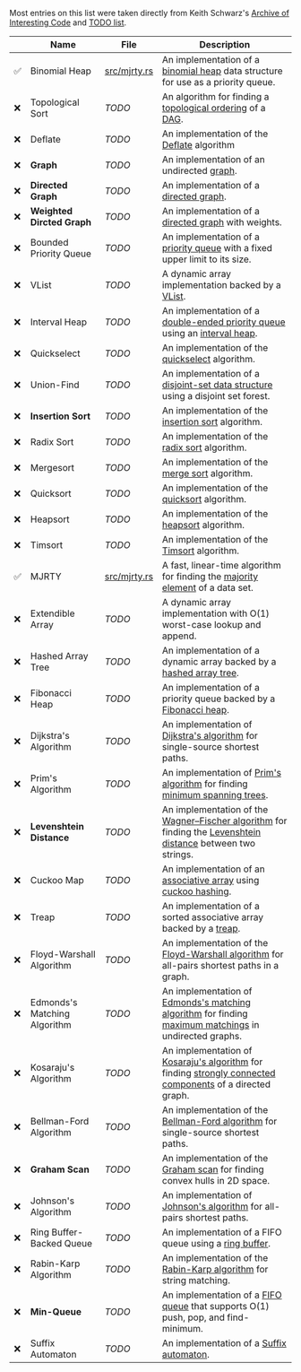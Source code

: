 Most entries on this list were taken directly from Keith Schwarz's
[Archive of Interesting Code](https://keithschwarz.com/interesting/) and
[TODO list](https://keithschwarz.com/interesting/todo.html).

|         | Name                                 | File                               | Description |
| ------- | ------------------------------------ | ---------------------------------- | ----------- |
| &#9989; | Binomial Heap                        | [src/mjrty.rs](https://github.com/hadrian-reppas/rust-dsa/blob/main/src/heap.rs) | An implementation of a [binomial heap](http://en.wikipedia.org/wiki/Binomial_heap) data structure for use as a priority queue. |
| &#10060; | Topological Sort                     | *TODO*                             | An algorithm for finding a [topological ordering](http://en.wikipedia.org/wiki/Topological_sorting) of a [DAG](https://en.wikipedia.org/wiki/Directed_acyclic_graph). |
| &#10060; | Deflate                              | *TODO*                             | An implementation of the [Deflate](https://en.wikipedia.org/wiki/Deflate) algorithm |
| &#10060; | **Graph**                            | *TODO*                             | An implementation of an undirected [graph](https://en.wikipedia.org/wiki/Graph_(abstract_data_type)). |
| &#10060; | **Directed Graph**                   | *TODO*                             | An implementation of a [directed graph](https://en.wikipedia.org/wiki/Directed_graph). |
| &#10060; | **Weighted Dircted Graph**           | *TODO*                             | An implementation of a [directed graph](https://en.wikipedia.org/wiki/Graph_(abstract_data_type)) with weights. |
| &#10060; | Bounded Priority Queue               | *TODO*                             | An implementation of a [priority queue](http://en.wikipedia.org/wiki/Priority_queue) with a fixed upper limit to its size. |
| &#10060; | VList                                | *TODO*                             | A dynamic array implementation backed by a [VList](https://rosettacode.org/wiki/VList). |
| &#10060; | Interval Heap                        | *TODO*                             | An implementation of a [double-ended priority queue](http://en.wikipedia.org/wiki/Double-ended_priority_queue) using an [interval heap](http://www.mhhe.com/engcs/compsci/sahni/enrich/c9/interval.pdf). |
| &#10060; | Quickselect                          | *TODO*                             | An implementation of the [quickselect](https://en.wikipedia.org/wiki/Quickselect) algorithm. |
| &#10060; | Union-Find                           | *TODO*                             | An implementation of a [disjoint-set data structure](http://en.wikipedia.org/wiki/Disjoint-set_data_structure) using a disjoint set forest. |
| &#10060; | **Insertion Sort**                   | *TODO*                             | An implementation of the [insertion sort](https://en.wikipedia.org/wiki/Insertion_sort) algorithm. |
| &#10060; | Radix Sort                           | *TODO*                             | An implementation of the [radix sort](https://en.wikipedia.org/wiki/Radix_sort) algorithm. |
| &#10060; | Mergesort                            | *TODO*                             | An implementation of the [merge sort](https://en.wikipedia.org/wiki/Merge_sort) algorithm. |
| &#10060; | Quicksort                            | *TODO*                             | An implementation of the [quicksort](https://en.wikipedia.org/wiki/Quicksort) algorithm. |
| &#10060; | Heapsort                             | *TODO*                             | An implementation of the [heapsort](https://en.wikipedia.org/wiki/Heapsort) algorithm. |
| &#10060; | Timsort                              | *TODO*                             | An implementation of the [Timsort](https://en.wikipedia.org/wiki/Timsort) algorithm. |
| &#9989; | MJRTY                                | [src/mjrty.rs](https://github.com/hadrian-reppas/rust-dsa/blob/main/src/mjrty.rs) | A fast, linear-time algorithm for finding the [majority element](http://www.cs.utexas.edu/~moore/best-ideas/mjrty/) of a data set. |
| &#10060; | Extendible Array                     | *TODO*                             | A dynamic array implementation with O(1) worst-case lookup and append. |
| &#10060; | Hashed Array Tree                    | *TODO*                             | An implementation of a dynamic array backed by a [hashed array tree](https://en.wikipedia.org/wiki/Hashed_array_tree). |
| &#10060; | Fibonacci Heap                       | *TODO*                             | An implementation of a priority queue backed by a [Fibonacci heap](http://en.wikipedia.org/wiki/Fibonacci_heap). |
| &#10060; | Dijkstra's Algorithm                 | *TODO*                             | An implementation of [Dijkstra's algorithm](http://en.wikipedia.org/wiki/Dijkstra's_algorithm) for single-source shortest paths. |
| &#10060; | Prim's Algorithm                     | *TODO*                             | An implementation of [Prim's algorithm](http://en.wikipedia.org/wiki/Prim's_algorithm) for finding [minimum spanning trees](http://en.wikipedia.org/wiki/Minimum_spanning_tree). |
| &#10060; | **Levenshtein Distance**             | *TODO*                             | An implementation of the [Wagner–Fischer algorithm](https://en.wikipedia.org/wiki/Wagner%E2%80%93Fischer_algorithm) for finding the [Levenshtein distance](http://en.wikipedia.org/wiki/Levenshtein_distance) between two strings. |
| &#10060; | Cuckoo Map                           | *TODO*                             | An implementation of an [associative array](https://en.wikipedia.org/wiki/Associative_array) using [cuckoo hashing](http://en.wikipedia.org/wiki/Cuckoo_hashing). |
| &#10060; | Treap                                | *TODO*                             | An implementation of a sorted associative array backed by a [treap](https://en.wikipedia.org/wiki/Treap). |
| &#10060; | Floyd-Warshall Algorithm             | *TODO*                             | An implementation of the [Floyd-Warshall algorithm](http://en.wikipedia.org/wiki/Floyd-Warshall_algorithm) for all-pairs shortest paths in a graph. |
| &#10060; | Edmonds's Matching Algorithm         | *TODO*                             | An implementation of [Edmonds's matching algorithm](http://en.wikipedia.org/wiki/Edmonds's_matching_algorithm) for finding [maximum matchings](http://en.wikipedia.org/wiki/Matching_(graph_theory)#Maximum_matchings) in undirected graphs. |
| &#10060; | Kosaraju's Algorithm                 | *TODO*                             | An implementation of [Kosaraju's algorithm](http://en.wikipedia.org/wiki/Kosaraju's_algorithm) for finding [strongly connected components](http://en.wikipedia.org/wiki/Strongly_connected_component) of a directed graph. |
| &#10060; | Bellman-Ford Algorithm               | *TODO*                             | An implementation of the [Bellman-Ford algorithm](http://en.wikipedia.org/wiki/Bellman%E2%80%93Ford_algorithm) for single-source shortest paths. |
| &#10060; | **Graham Scan**                      | *TODO*                             | An implementation of the [Graham scan](https://en.wikipedia.org/wiki/Graham_scan) for finding convex hulls in 2D space. |
| &#10060; | Johnson's Algorithm                  | *TODO*                             | An implementation of [Johnson's algorithm](https://en.wikipedia.org/wiki/Johnson's_algorithm) for all-pairs shortest paths. |
| &#10060; | Ring Buffer-Backed Queue             | *TODO*                             | An implementation of a FIFO queue using a [ring buffer](http://en.wikipedia.org/wiki/Circular_buffer). |
| &#10060; | Rabin-Karp Algorithm                 | *TODO*                             | An implementation of the [Rabin-Karp algorithm](http://en.wikipedia.org/wiki/Rabin%E2%80%93Karp_string_search_algorithm) for string matching. |
| &#10060; | **Min-Queue**                        | *TODO*                             | An implementation of a [FIFO queue](http://en.wikipedia.org/wiki/Queue_(data_structure)) that supports O(1) push, pop, and find-minimum. |
| &#10060; | Suffix Automaton                     | *TODO*                             | An implementation of a [Suffix automaton](https://en.wikipedia.org/wiki/Suffix_automaton). |
